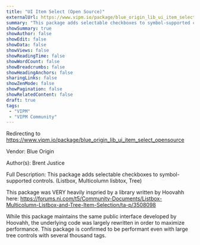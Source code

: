 ```yaml
---
title: "UI Item Select (Open Source)"
externalUrl: https://www.vipm.io/package/blue_origin_lib_ui_item_select_opensource
summary: "This package adds selectable checkboxes to symbol-supported controls."
showSummary: true
showAuthor: false
showEdit: false
showData: false
showViews: false
showReadingTime: false
showWordCount: false
showBreadcrumbs: false
showHeadingAnchors: false
sharingLinks: false
showZenMode: false
showPagination: false
showRelatedContent: false
draft: true
tags:
 - "VIPM"
 - "VIPM Community"
---
```


Redirecting to https://www.vipm.io/package/blue_origin_lib_ui_item_select_opensource

Vendor: Blue Origin

Author(s): Brent Justice
 
Full Description:
This package adds selectable checkboxes to symbol-supported controls.  (Listbox, Multicolumn lisbtox, Tree)

This package was VERY heavily inspried by a library written by Hoovahh here:
https://forums.ni.com/t5/Community-Documents/Listbox-Multicolumn-Listbox-and-Tree-Item-Selection/ta-p/3508098

While this package maintains the same public interface developed by Hoovahh, the underlying code was largely rewritten in order to maximize performance.  This package is confirmed to be performant even with large tree controls with several thousand tags.